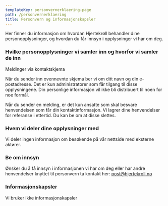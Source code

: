 ```yaml
---
templateKey: personvernerklaering-page
path: /personvernerklaering
title: Personvern og informasjonskapsler
---
```

Her finner du informasjon om hvordan Hjertekrøll behandler dine personopplysninger, og hvordan du får innsyn i opplysninger vi har om deg.

### Hvilke personopplysninger vi samler inn og hvorfor vi samler de inn

Meldinger via kontaktskjema

Når du sender inn ovennevnte skjema ber vi om ditt navn og din e-postadresse. Det er kun administratorer som får tilgang til disse opplysningene. Din personlige informasjon vil ikke bli distribuert til noen for noe formål.

Når du sender en melding, er det kun ansatte som skal besvare henvendelsen som får din kontaktinformasjon. Vi lagrer dine henvendelser for referanse i ettertid. Du kan be om at disse slettes.

### Hvem vi deler dine opplysninger med

Vi deler ingen informasjon om besøkende på vår nettside med eksterne aktører.

### Be om innsyn

Ønsker du å få innsyn i informasjonen vi har om deg eller har andre henvendelser knyttet til personvern ta kontakt her: post@hjertekroll.no

### Informasjonskapsler

Vi bruker ikke informasjonskapsler